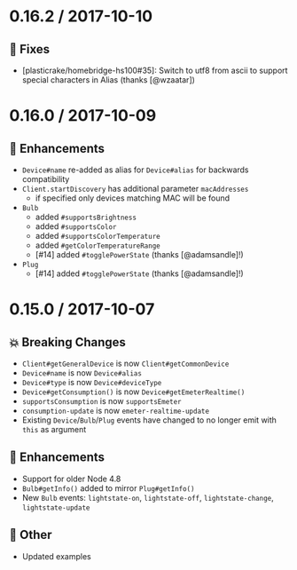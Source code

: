 # 0.16.2 / 2017-10-10

## :bug: Fixes

- [plasticrake/homebridge-hs100#35]: Switch to utf8 from ascii to support special characters in Alias (thanks [@wzaatar])

# 0.16.0 / 2017-10-09

## :tada: Enhancements
- `Device#name` re-added as alias for `Device#alias` for backwards compatibility
- `Client.startDiscovery` has additional parameter `macAddresses`
  - if specified only devices matching MAC will be found
- `Bulb`
  - added `#supportsBrightness`
  - added `#supportsColor`
  - added `#supportsColorTemperature`
  - added `#getColorTemperatureRange`
  - [#14] added `#togglePowerState` (thanks [@adamsandle]!)
- `Plug`
  - [#14] added `#togglePowerState` (thanks [@adamsandle]!)

# 0.15.0 / 2017-10-07

## :boom: Breaking Changes

- `Client#getGeneralDevice` is now `Client#getCommonDevice`
- `Device#name` is now `Device#alias`
- `Device#type` is now `Device#deviceType`
- `Device#getConsumption()` is now `Device#getEmeterRealtime()`
- `supportsConsumption` is now `supportsEmeter`
- `consumption-update` is now `emeter-realtime-update`
-  Existing `Device`/`Bulb`/`Plug` events have changed to no longer emit with `this` as argument

## :tada: Enhancements

- Support for older Node 4.8
- `Bulb#getInfo()` added to mirror `Plug#getInfo()`
- New `Bulb` events: `lightstate-on`, `lightstate-off`, `lightstate-change`, `lightstate-update`

## :nut_and_bolt: Other

- Updated examples
